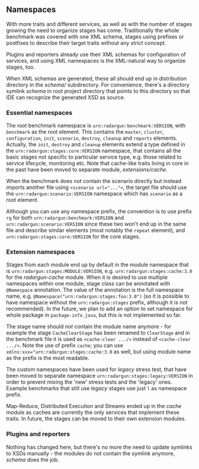 ---
---

Namespaces
----------

With more traits and different services, as well as with the number of stages growing the need to organize stages has come. Traditionally the whole benchmark was covered with one XML schema, stages using prefixes or postfixes to describe their target traits without any strict concept.

Plugins and reporters already use their XML schemas for configuration of services, and using XML namespaces is the XML-natural way to organize stages, too.

When XML schemas are generated, these all should end up in distribution directory in the *schema/* subdirectory. For convenience, there's a directory symlink *schema* in root project directory that points to this directory so that IDE can recognize the generated XSD as source.

### Essential namespaces

The root benchmark namespace is `urn:radargun:benchmark:VERSION`, with `benchmark` as the root element. This contains the `master`, `cluster`, `configuration`, `init`, `scenario`, `destroy`, `cleanup` and `reports` elements. Actually, the `init`, `destroy` and `cleanup` elements extend a type defined in the `urn:radargun:stages:core:VERSION` namespace, that contains all the basic stages not specific to particular service type, e.g. those related to service lifecycle, monitoring etc. Note that cache-like traits living in core in the past have been moved to separate module, *extensions/cache*.

When the benchmark does not contain the scenario directly but instead imports another file using `<scenario url="..."<`, the target file should use the `urn:radargun:scenario:VERSION` namespace which has `scenario` as a root element.

Although you can use any namespace prefix, the convention is to use prefix `rg` for both `urn:radargun:benchmark:VERSION` and `urn:radargun:scenario:VERSION` since these two won't end up in the same file and describe similar elements (most notably the `repeat` element), and `urn:radargun:stages:core:VERSION` for the core stages.

### Extension namespaces

Stages from each module end up by default in the module namespace that is `urn:radargun:stages:MODULE:VERSION`, e.g. `urn:radargun:stages:cache:3.0` for the *radargun-cache* module. When it is desired to use multiple namespaces within one module, stage class can be annotated with `@Namespace` annotation. The value of the annotation is the full namespace name, e.g. `@Namespace("urn:radargun:stages:foo:3.0")` (so it is possible to have namespace without the `urn:radargun:stages` prefix, although it is not recommended). In the future, we plan to add an option to set namespace for whole package in `package-info.java`, but this is not implemented so far.

The stage name should *not* contain the module name anymore - for example the stage `CacheClearStage` has been renamed to `ClearStage` and in the benchmark file it is used as `<cache:clear .../<` instead of `<cache-clear .../<`. Note the use of prefix `cache`; you can use `xmlns:xxx="urn:radargun:stages:cache:3.0` as well, but using module name as the prefix is the most readable.

The custom namespaces have been used for *legacy* stress test, that have been moved to separate namespace `urn:radargun:stages:legacy:VERSION` in order to prevent mixing the 'new' stress tests and the 'legacy' ones. Example benchmarks that still use *legacy* stages use just `l` as namespace prefix.

Map-Reduce, Distributed Execution and Streams ended up in the *cache* module as caches are currently the only services that implement these traits. In future, the stages can be moved to their own extension modules.

### Plugins and reporters

Nothing has changed here, but there's no more the need to update symlinks to XSDs manually - the modules do not contain the symlink anymore, *schema* does the job.


